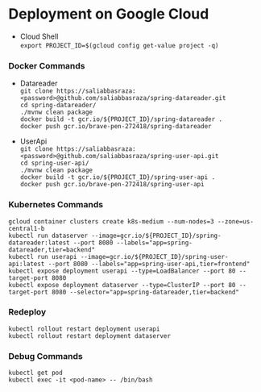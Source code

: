 # Deployment on Google Cloud

* Cloud Shell\
``export PROJECT_ID=$(gcloud config get-value project -q)``

### Docker Commands

* Datareader \
    ``git clone https://saliabbasraza:<password>@github.com/saliabbasraza/spring-datareader.git``\
    ``cd spring-datareader/``\
    ``./mvnw clean package``\
    ``docker build -t gcr.io/${PROJECT_ID}/spring-datareader .``\
    ``docker push gcr.io/brave-pen-272418/spring-datareader``

* UserApi \
    ``git clone https://saliabbasraza:<password>@github.com/saliabbasraza/spring-user-api.git``\
    ``cd spring-user-api/``\
    ``./mvnw clean package``\
    ``docker build -t gcr.io/${PROJECT_ID}/spring-user-api .``\
    ``docker push gcr.io/brave-pen-272418/spring-user-api``
    
### Kubernetes Commands

   ``gcloud container clusters create k8s-medium --num-nodes=3 --zone=us-central1-b``\
   ``kubectl run dataserver --image=gcr.io/${PROJECT_ID}/spring-datareader:latest --port 8080 --labels="app=spring-datareader,tier=backend"``\
   ``kubectl run userapi --image=gcr.io/${PROJECT_ID}/spring-user-api:latest --port 8080 --labels="app=spring-user-api,tier=frontend"``\
   ``kubectl expose deployment userapi --type=LoadBalancer --port 80 --target-port 8080``\
   ``kubectl expose deployment dataserver --type=ClusterIP --port 80 --target-port 8080 --selector="app=spring-datareader,tier=backend"``
### Redeploy
    kubectl rollout restart deployment userapi
    kubectl rollout restart deployment dataserver   
### Debug Commands
    kubectl get pod
    kubectl exec -it <pod-name> -- /bin/bash
